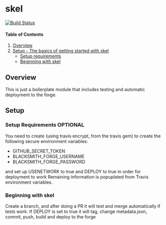 # skel
[![Build Status](https://travis-ci.org/ncorrare/skel.svg?branch=master)](https://travis-ci.org/ncorrare/skel)

#### Table of Contents

1. [Overview](#overview)
2. [Setup - The basics of getting started with skel](#setup)
    * [Setup requirements](#setup-requirements)
    * [Beginning with skel](#beginning-with-skel)

## Overview

This is just a boilerplate module that includes testing and automatic deployment to the forge.

## Setup

### Setup Requirements **OPTIONAL**

You need to create (using travis encrypt, from the travis gem) to create the following secure environment variables:

- GITHUB_SECRET_TOKEN
- BLACKSMITH_FORGE_USERNAME
- BLACKSMITH_FORGE_PASSWORD

and set up USENETWORK to true and DEPLOY to true in order for deployment to work
Remaining information is popuplated from Travis environment variables.
### Beginning with skel

Create a branch, and after doing a PR it will test and merge automatically if tests work. If DEPLOY is set to true it will tag, change metadata.json, commit, push, build and deploy to the forge

